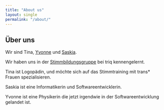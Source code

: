```yaml
---
title: "About us"
layout: single
permalink: "/about/"
---
```


## Über uns

Wir sind Tina, [Yvonne](https://twitter.com/kayleethemech) und [Saskia](https://twitter.com/sagennrich).

Wir haben uns in der [Stimmbildungsgruppe](http://www.transinterqueer.org/gruppen/stimmtraining-fur-eine-femininere-stimme/) bei triq kennengelernt.

Tina ist Logopädin, und möchte sich auf das Stimmtraining mit trans\* Frauen spezialisieren.

Saskia ist eine Informatikerin und Softwareentwicklerin.

Yvonne ist eine Physikerin die jetzt irgendwie in der Softwareentwicklung gelandet ist.
